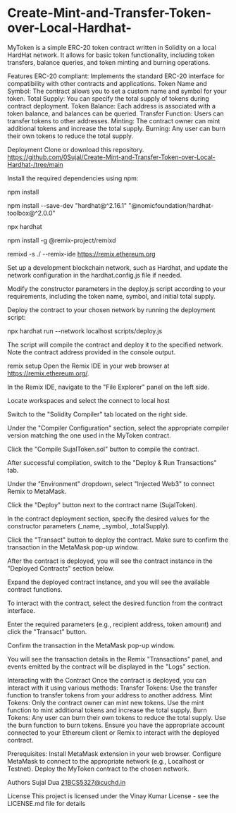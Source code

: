 # Create-Mint-and-Transfer-Token-over-Local-Hardhat-
MyToken is a simple ERC-20 token contract written in Solidity on a local HardHat network. It allows for basic token functionality, including token transfers, balance queries, and token minting and burning operations.

Features
ERC-20 compliant: Implements the standard ERC-20 interface for compatibility with other contracts and applications. Token Name and Symbol: The contract allows you to set a custom name and symbol for your token. Total Supply: You can specify the total supply of tokens during contract deployment. Token Balance: Each address is associated with a token balance, and balances can be queried. Transfer Function: Users can transfer tokens to other addresses. Minting: The contract owner can mint additional tokens and increase the total supply. Burning: Any user can burn their own tokens to reduce the total supply.

Deployment
Clone or download this repository.
https://github.com/0Sujal/Create-Mint-and-Transfer-Token-over-Local-Hardhat-/tree/main

Install the required dependencies using npm:

npm install

npm install --save-dev "hardhat@^2.16.1" "@nomicfoundation/hardhat-toolbox@^2.0.0"

npx hardhat

npm install -g @remix-project/remixd

remixd -s ./ --remix-ide https://remix.ethereum.org

Set up a development blockchain network, such as Hardhat, and update the network configuration in the hardhat.config.js file if needed.

Modify the constructor parameters in the deploy.js script according to your requirements, including the token name, symbol, and initial total supply.

Deploy the contract to your chosen network by running the deployment script:

npx hardhat run --network localhost scripts/deploy.js

The script will compile the contract and deploy it to the specified network. Note the contract address provided in the console output.

remix setup
Open the Remix IDE in your web browser at https://remix.ethereum.org/.

In the Remix IDE, navigate to the "File Explorer" panel on the left side.

Locate workspaces and select the connect to local host

Switch to the "Solidity Compiler" tab located on the right side.

Under the "Compiler Configuration" section, select the appropriate compiler version matching the one used in the MyToken contract.

Click the "Compile SujalToken.sol" button to compile the contract.

After successful compilation, switch to the "Deploy & Run Transactions" tab.

Under the "Environment" dropdown, select "Injected Web3" to connect Remix to MetaMask.

Click the "Deploy" button next to the contract name (SujalToken).

In the contract deployment section, specify the desired values for the constructor parameters (_name, _symbol, _totalSupply).

Click the "Transact" button to deploy the contract. Make sure to confirm the transaction in the MetaMask pop-up window.

After the contract is deployed, you will see the contract instance in the "Deployed Contracts" section below.

Expand the deployed contract instance, and you will see the available contract functions.

To interact with the contract, select the desired function from the contract interface.

Enter the required parameters (e.g., recipient address, token amount) and click the "Transact" button.

Confirm the transaction in the MetaMask pop-up window.

You will see the transaction details in the Remix "Transactions" panel, and events emitted by the contract will be displayed in the "Logs" section.

Interacting with the Contract
Once the contract is deployed, you can interact with it using various methods: Transfer Tokens: Use the transfer function to transfer tokens from your address to another address. Mint Tokens: Only the contract owner can mint new tokens. Use the mint function to mint additional tokens and increase the total supply. Burn Tokens: Any user can burn their own tokens to reduce the total supply. Use the burn function to burn tokens. Ensure you have the appropriate account connected to your Ethereum client or Remix to interact with the deployed contract.

Prerequisites:
Install MetaMask extension in your web browser. Configure MetaMask to connect to the appropriate network (e.g., Localhost or Testnet). Deploy the MyToken contract to the chosen network.

Authors
Sujal Dua 21BCS5327@cuchd.in

License
This project is licensed under the Vinay Kumar License - see the LICENSE.md file for details
